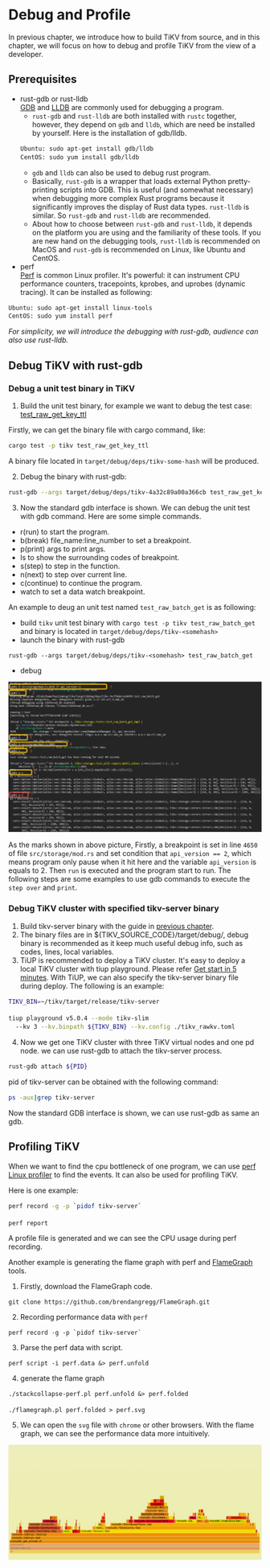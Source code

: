 # Debug and Profile

In previous chapter, we introduce how to build TiKV from source, and in this chapter, we will focus on how to debug and profile TiKV from the view of a developer.

## Prerequisites

* rust-gdb or rust-lldb  
[GDB](https://www.sourceware.org/gdb) and [LLDB](https://lldb.llvm.org/) are commonly used for debugging a program.  
    * `rust-gdb` and `rust-lldb` are both installed with `rustc` together, however, they depend on `gdb` and `lldb`, which are need be installed by yourself. Here is the installation of gdb/lldb.
    ```bash
    Ubuntu: sudo apt-get install gdb/lldb
    CentOS: sudo yum install gdb/lldb
    ```
    * `gdb` and `lldb` can also be used to debug rust program.
    * Basically, `rust-gdb` is a wrapper that loads external Python pretty-printing scripts into GDB. This is useful (and somewhat necessary) when debugging more complex Rust programs because it significantly improves the display of Rust data types. `rust-lldb` is similar. So `rust-gdb` and `rust-lldb` are recommended.
    * About how to choose between `rust-gdb` and `rust-lldb`, it depends on the platform you are using and the familiarity of these tools. If you are new hand on the debugging tools, `rust-lldb` is recommended on MacOS and `rust-gdb` is recommended on Linux, like Ubuntu and CentOS. 
* perf  
[Perf](https://perf.wiki.kernel.org/index.php/Main_Page) is common Linux profiler. It's powerful: it can instrument CPU performance counters, tracepoints, kprobes, and uprobes (dynamic tracing). It can be installed as following:
```bash
Ubuntu: sudo apt-get install linux-tools
CentOS: sudo yum install perf
```

*For simplicity, we will introduce the debugging with rust-gdb, audience can also use rust-lldb.*

## Debug TiKV with rust-gdb

### Debug a unit test binary in TiKV

1. Build the unit test binary, for example we want to debug the test case: [test_raw_get_key_ttl](https://github.com/tikv/tikv/blob/a7d1595f5486616be34e0cf2bbf372edb5f0e85a/src/storage/mod.rs#L5352-L5356)

Firstly, we can get the binary file with cargo command, like: 
```bash
cargo test -p tikv test_raw_get_key_ttl
```
A binary file located in `target/debug/deps/tikv-some-hash` will be produced.

2. Debug the binary with rust-gdb:

```bash
rust-gdb --args target/debug/deps/tikv-4a32c89a00a366cb test_raw_get_key_ttl
```
3. Now the standard gdb interface is shown. We can debug the unit test with gdb command. Here are some simple commands.

* r(run) to start the program.
* b(break) file_name:line_number to set a breakpoint.
* p(print) args to print args.
* ls to show the surrounding codes of breakpoint.
* s(step) to step in the function.
* n(next) to step over current line.
* c(continue) to continue the program.
* watch to set a data watch breakpoint.

An example to deug an unit test named `test_raw_batch_get` is as following:
* build `tikv` unit test binary with `cargo test -p tikv test_raw_batch_get` and binary is located in `target/debug/deps/tikv-<somehash>`
* launch the binary with rust-gdb
```
rust-gdb --args target/debug/deps/tikv-<somehash> test_raw_batch_get
```
* debug 

![gdb-tikv-ut](../media/gdb_tikv_ut.png)

As the marks shown in above picture, Firstly, a breakpoint is set in line `4650` of file `src/storage/mod.rs` and set condition that `api_version == 2`, which means program only pause when it hit here and the variable `api_version` is equals to 2. Then `run` is executed and the program start to run. The following steps are some examples to use gdb commands to execute the `step over` and `print`.

### Debug TiKV cluster with specified tikv-server binary

1. Build tikv-server binary with the guide in [previous chapter](./build-tikv-from-source.md).
2. The binary files are in \${TIKV_SOURCE_CODE}/target/debug/, debug binary is recommended as it keep much useful debug info, such as codes, lines, local variables.
3. TiUP is recommended to deploy a TiKV cluster. It's easy to deploy a local TiKV cluster with tiup playground. Please refer [Get start in 5 minutes](https://tikv.org/docs/5.1/concepts/tikv-in-5-minutes/#set-up-a-local-tikv-cluster-with-the-default-options). With TiUP, we can also specify the tikv-server binary file during deploy. The following is an example:

```bash
TIKV_BIN=~/tikv/target/release/tikv-server

tiup playground v5.0.4 --mode tikv-slim 
  --kv 3 --kv.binpath ${TIKV_BIN} --kv.config ./tikv_rawkv.toml
```

4. Now we get one TiKV cluster with three TiKV virtual nodes and one pd node. we can use rust-gdb to attach the tikv-server process.

```bash
rust-gdb attach ${PID}
```

pid of tikv-server can be obtained with the following command:

```bash
ps -aux|grep tikv-server
```
Now the standard GDB interface is shown, we can use rust-gdb as same an gdb. 

## Profiling TiKV
When we want to find the cpu bottleneck of one program, we can use [perf Linux profiler](https://www.brendangregg.com/perf.html) to find the events. It can also be used for profiling TiKV.  

Here is one example:

```bash
perf record -g -p `pidof tikv-server`

perf report
```

A profile file is generated and we can see the CPU usage during perf recording.

Another example is generating the flame graph with perf and [FlameGraph](http://www.brendangregg.com/flamegraphs.html) tools. 
1. Firstly, download the FlameGraph code.
```
git clone https://github.com/brendangregg/FlameGraph.git
```
2. Recording performance data with `perf`
```
perf record -g -p `pidof tikv-server`
```
3. Parse the perf data with script.
```
perf script -i perf.data &> perf.unfold
```
4. generate the flame graph
```
./stackcollapse-perf.pl perf.unfold &> perf.folded

./flamegraph.pl perf.folded > perf.svg
```
5. We can open the `svg` file with `chrome` or other browsers. With the flame graph, we can see the performance data more intuitively.

![flame_graph](../media/perf_flame.png)